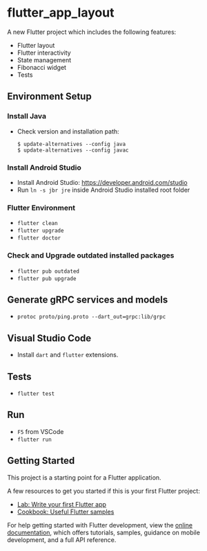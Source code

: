 # flutter_app_layout

A new Flutter project which includes the following features:

- Flutter layout
- Flutter interactivity
- State management
- Fibonacci widget
- Tests

## Environment Setup

### Install Java

- Check version and installation path:
  ```
  $ update-alternatives --config java
  $ update-alternatives --config javac
  ```

### Install Android Studio

- Install Android Studio: https://developer.android.com/studio
- Run `ln -s jbr jre` inside Android Studio installed root folder

### Flutter Environment

- `flutter clean`
- `flutter upgrade`
- `flutter doctor`

### Check and Upgrade outdated installed packages

- `flutter pub outdated`
- `flutter pub upgrade`

## Generate gRPC services and models

- `protoc proto/ping.proto --dart_out=grpc:lib/grpc`

## Visual Studio Code

- Install `dart` and `flutter` extensions.

## Tests

- `flutter test`

## Run

- `F5` from VSCode
- `flutter run`

## Getting Started

This project is a starting point for a Flutter application.

A few resources to get you started if this is your first Flutter project:

- [Lab: Write your first Flutter app](https://docs.flutter.dev/get-started/codelab)
- [Cookbook: Useful Flutter samples](https://docs.flutter.dev/cookbook)

For help getting started with Flutter development, view the
[online documentation](https://docs.flutter.dev/), which offers tutorials,
samples, guidance on mobile development, and a full API reference.
